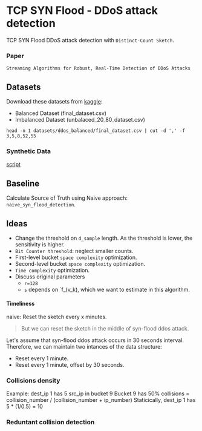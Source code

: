 # TCP SYN Flood - DDoS attack detection

TCP SYN Flood DDoS attack detection with `Distinct-Count Sketch`.

### Paper
`Streaming Algorithms for Robust, Real-Time Detection of DDoS Attacks`

## Datasets
Download these datasets from [kaggle](https://www.kaggle.com/datasets/devendra416/ddos-datasets):
- Balanced Dataset (final_dataset.csv)
- Imbalanced Dataset (unbalaced_20_80_dataset.csv)

```shell
head -n 1 datasets/ddos_balanced/final_dataset.csv | cut -d ',' -f 3,5,8,52,55
```

### Synthetic Data
[script](./src/simulate.py)

## Baseline
Calculate Source of Truth using Naive approach: `naive_syn_flood_detection`.

## Ideas

- Change the threshold on `d_sample` length. As the threshold is lower, the sensitivity is higher.
- `Bit Counter threshold`: neglect smaller counts.
- First-level bucket `space complexity` optimization.
- Second-level bucket `space complexity` optimization.
- `Time complexity` optimization.
- Discuss original parameters
    - `r=128`
    - `s` depends on `f_(v_k), which we want to estimate in this algorithm.

#### Timeliness
naive: Reset the sketch every x minutes.
> But we can reset the sketch in the middle of syn-flood ddos attack.

Let's assume that syn-flood ddos attack occurs in 30 seconds interval.
Therefore, we can maintain two intances of the data structure:
- Reset every 1 minute.
- Reset every 1 minute, offset by 30 seconds.

### Collisions density

Example:
dest_ip 1 has 5 src_ip in bucket 9
Bucket 9 has 50% collisions = collision_number / (collision_number + ip_number)
Staticically, dest_ip 1 has 5 * (1/0.5) = 10

### Reduntant collision detection